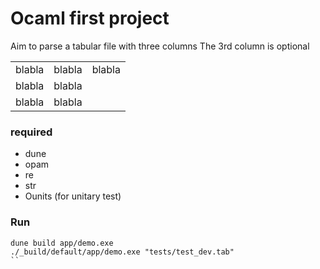# Ocaml first project


Aim to parse a tabular file with three columns 
The 3rd column is optional

|  |  |  | 
|:---:|:---:|:---:|
| blabla           | blabla              |          blabla       |
| blabla           | blabla              |                     |
| blabla           | blabla              |                      |


### required 

- dune
- opam
- re
- str
- Ounits (for unitary test)


### Run

```
dune build app/demo.exe
./_build/default/app/demo.exe "tests/test_dev.tab" 
``
